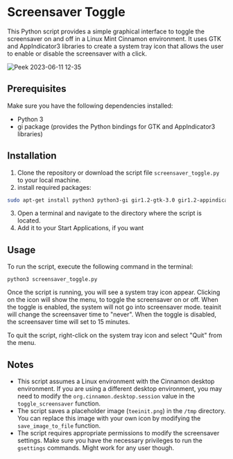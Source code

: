 # Screensaver Toggle

This Python script provides a simple graphical interface to toggle the screensaver on and off in a Linux Mint Cinnamon environment. It uses GTK and AppIndicator3 libraries to create a system tray icon that allows the user to enable or disable the screensaver with a click.

![Peek 2023-06-11 12-35](https://github.com/Gk1mtd/Teainit/assets/15696019/01bc4ebf-e3f3-48fc-9235-a8a3fe7edfc5)

## Prerequisites

Make sure you have the following dependencies installed:

- Python 3
- gi package (provides the Python bindings for GTK and AppIndicator3 libraries)

## Installation

1. Clone the repository or download the script file `screensaver_toggle.py` to your local machine.
2. install required packages:
```bash
sudo apt-get install python3 python3-gi gir1.2-gtk-3.0 gir1.2-appindicator3-0.1
```
3. Open a terminal and navigate to the directory where the script is located.
4. Add it to your Start Applications, if you want

## Usage

To run the script, execute the following command in the terminal:

```shell
python3 screensaver_toggle.py
```

Once the script is running, you will see a system tray icon appear. Clicking on the icon will show the menu, to toggle the screensaver on or off. When the toggle is enabled, the system will not go into screensaver mode. teainit will change the screensaver time to "never". When the toggle is disabled, the screensaver time will set to 15 minutes.

To quit the script, right-click on the system tray icon and select "Quit" from the menu.

## Notes

- This script assumes a Linux environment with the Cinnamon desktop environment. If you are using a different desktop environment, you may need to modify the `org.cinnamon.desktop.session` value in the `toggle_screensaver` function.
- The script saves a placeholder image (`teeinit.png`) in the `/tmp` directory. You can replace this image with your own icon by modifying the `save_image_to_file` function.
- The script requires appropriate permissions to modify the screensaver settings. Make sure you have the necessary privileges to run the `gsettings` commands. Might work for any user though.
